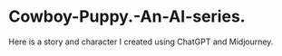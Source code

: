 # Cowboy-Puppy.-An-AI-series.
Here is a story and character I created using ChatGPT and Midjourney.
